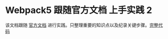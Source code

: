 # Webpack5 跟随官方文档 上手实践 2

该文档跟随 [官方文档](https://webpack.js.org/guides/) 进行实践。只整理重要的知识点以及纪录关键步骤。[完整代码](https://github.com/qiu-youyou/webpack-guides)
